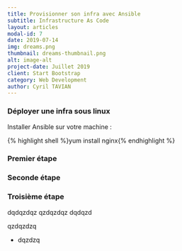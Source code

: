 ```yaml
---
title: Provisionner son infra avec Ansible  
subtitle: Infrastructure As Code
layout: articles
modal-id: 7
date: 2019-07-14    
img: dreams.png
thumbnail: dreams-thumbnail.png
alt: image-alt
project-date: Juillet 2019
client: Start Bootstrap
category: Web Development
author: Cyril TAVIAN
---
```


### Déployer une infra sous linux 

Installer Ansible sur votre machine :

{% highlight shell %}yum install nginx{% endhighlight %}

### Premier étape 

### Seconde étape

### Troisième étape

dqdqzdqz
qzdqzdqz
dqdqzd









qzdqzdzq 

* dqzdzq